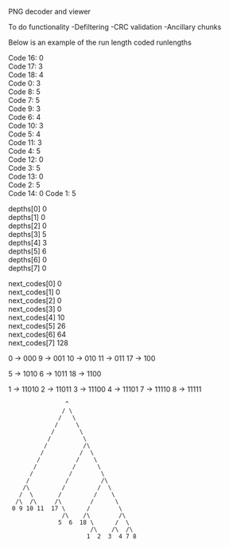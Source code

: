 PNG decoder and viewer

To do functionality
-Defiltering
-CRC validation
-Ancillary chunks

Below is an example of the run length coded runlengths

Code 16: 0       
Code 17: 3       
Code 18: 4       
Code 0: 3        
Code 8: 5        
Code 7: 5        
Code 9: 3        
Code 6: 4        
Code 10: 3       
Code 5: 4        
Code 11: 3       
Code 4: 5        
Code 12: 0       
Code 3: 5        
Code 13: 0       
Code 2: 5        
Code 14: 0
Code 1: 5

depths[0] 0    
depths[1] 0    
depths[2] 0    
depths[3] 5    
depths[4] 3    
depths[5] 6    
depths[6] 0    
depths[7] 0    

next_codes[0] 0   
next_codes[1] 0   
next_codes[2] 0   
next_codes[3] 0   
next_codes[4] 10  
next_codes[5] 26  
next_codes[6] 64  
next_codes[7] 128 

0  -> 000
9  -> 001
10 -> 010
11 -> 011
17 -> 100

5  -> 1010
6  -> 1011
18 -> 1100

1  -> 11010
2  -> 11011
3  -> 11100
4  -> 11101
7  -> 11110
8  -> 11111

   
                    ^
                   / \
                  /   \
                 /     \
                /       \
               /         \ 
              /          /\
             /          /  \ 
            /          /    \
           /          /      \  
          /          /        \
         /          /         /\
        /\         /         /  \
       /  \       /         /    \
      /\  /\     /\        /      \ 
     0 9 10 11  17 \      /        \
                   /\    /\        /\
                  5  6  18 \      /  \
                           /\    /\  /\
                          1  2  3  4 7 8



